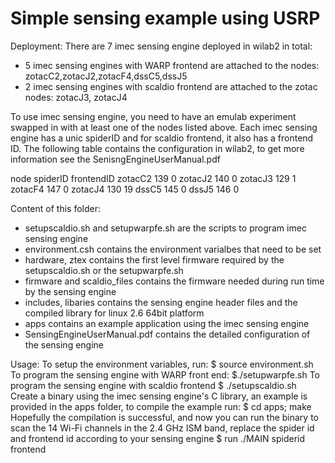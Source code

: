 Simple sensing example using USRP 
===================

Deployment:
There are 7 imec sensing engine deployed in wilab2 in total:
  * 5 imec sensing engines with WARP frontend are attached to the nodes: zotacC2,zotacJ2,zotacF4,dssC5,dssJ5
  * 2 imec sensing engines with scaldio frontend are attached to the zotac nodes: zotacJ3, zotacJ4

To use imec sensing engine, you need to have an emulab experiment swapped in with at least one of the nodes listed above.
Each imec sensing engine has a unic spiderID and for scaldio frontend, it also has a frontend ID.
The following table contains the configuration in wilab2, to get more information see the SenisngEngineUserManual.pdf

node    spiderID frontendID
zotacC2	139     	0
zotacJ2	140	        0
zotacJ3	129	        1
zotacF4	147	        0
zotacJ4	130	        19
dssC5	145	        0
dssJ5	146	        0


Content of this folder:
  * setupscaldio.sh and setupwarpfe.sh are the scripts to program imec sensing engine
  * environment.csh contains the environment varialbes that need to be set
  * hardware, ztex contains the first level firmware required by the setupscaldio.sh or the setupwarpfe.sh
  * firmware and scaldio_files contains the firmware needed during run time by the sensing engine
  * includes, libaries contains the sensing engine header files and the compiled library for linux 2.6 64bit platform
  * apps contains an example application using the imec sensing engine
  * SensingEngineUserManual.pdf contains the detailed configuration of the sensing engine

Usage:
    To setup the environment variables, run:
	$ source environment.sh
    To program the sensing engine with WARP front end:
    	$./setupwarpfe.sh
    To program the sensing engine with scaldio frontend
        $ ./setupscaldio.sh
    Create a binary using the imec sensing engine's C library, an example is provided in the apps folder, to compile the example run:
	$ cd apps; make 
    Hopefully the compilation is successful, and now you can run the binary to scan the 14 Wi-Fi channels in the 2.4 GHz ISM band, replace the spider id and frontend id according to your sensing engine
	$ run ./MAIN spiderid frontend



